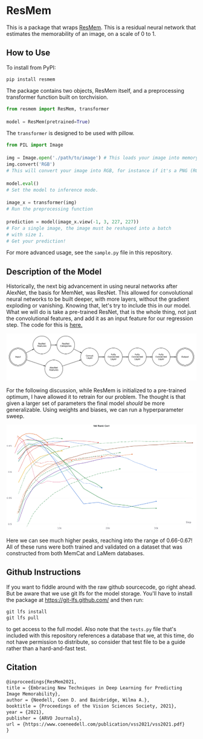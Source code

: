 # ResMem

This is a package that wraps [ResMem](https://coen.needell.co/project/memnet/). This is a residual neural network that 
estimates the memorability of an image, on a scale of 0 to 1.

## How to Use
To install from PyPI:
```shell
pip install resmem
```

The package contains two objects, ResMem itself, and a preprocessing transformer function built on torchvision.
```python
from resmem import ResMem, transformer

model = ResMem(pretrained=True)

```
The `transformer` is designed to be used with pillow.

```python
from PIL import Image

img = Image.open('./path/to/image') # This loads your image into memory
img.convert('RGB') 
# This will convert your image into RGB, for instance if it's a PNG (RGBA) or if it's black and white.

model.eval()
# Set the model to inference mode.

image_x = transformer(img)
# Run the preprocessing function

prediction = model(image_x.view(-1, 3, 227, 227))
# For a single image, the image must be reshaped into a batch
# with size 1.
# Get your prediction!
```

For more advanced usage, see the `sample.py` file in this repository.

## Description of the Model

Historically, the next big advancement in using neural networks after AlexNet, the basis for MemNet, was ResNet. This allowed for convolutional neural networks to be built deeper, with more layers, without the gradient exploding or vanishing. Knowing that, let's try to include this in our model. What we will do is take a pre-trained ResNet, that is the whole thing, not just the convolutional features, and add it as an input feature for our regression step. The code for this is [here.](https://www.coeneedell.com/appendix/memnet_extras/#resmem)

![ResMem Diagram](ResMem.jpg)

For the following discussion, while ResMem is initialized to a pre-trained optimum, I have allowed it to retrain for our problem. The thought is that given a larger set of parameters the final model *should* be more generalizable. Using weights and biases, we can run a hyperparameter sweep.

![ResMem Testing](resnetsweep.png)

Here we can see much higher peaks, reaching into the range of 0.66-0.67! All of these runs were both trained and validated on a dataset that was constructed from both MemCat and LaMem databases.

## Github Instructions

If you want to fiddle around with the raw github sourcecode, go right ahead. But be aware that we use git lfs for the 
model storage. You'll have to install the package at https://git-lfs.github.com/ and then run:
```shell
git lfs install
git lfs pull
```
to get access to the full model. Also note that the `tests.py` file that's included with this repository references a 
database that we, at this time, do not have permission to distribute, so consider that test file to be a guide rather 
than a hard-and-fast test.

## Citation

```
@inproceedings{ResMem2021,
title = {Embracing New Techniques in Deep Learning for Predicting Image Memorability},
author = {Needell, Coen D. and Bainbridge, Wilma A.},
booktitle = {Proceedings of the Vision Sciences Society, 2021},
year = {2021},
publisher = {ARVO Journals},
url = {https://www.coeneedell.com/publication/vss2021/vss2021.pdf}
}
```

